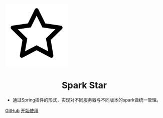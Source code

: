 ![logo](assets/images/logo.png)

<h1 align="center" style="font-weight: bold">
    Spark Star
</h1>

- 通过Spring插件的形式，实现对不同服务器与不同版本的spark做统一管理。

<div class="buttons">
  <a href="https://github.com/ispong/spark-star/" target="_blank"><span>GitHub</span></a>
  <a href="#/README"><span>开始使用</span></a>
</div>
